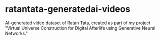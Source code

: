 # ratantata-generatedai-videos
AI-generated video dataset of Ratan Tata, created as part of my project "Virtual Universe Construction for Digital Afterlife using Generative Neural Networks."
